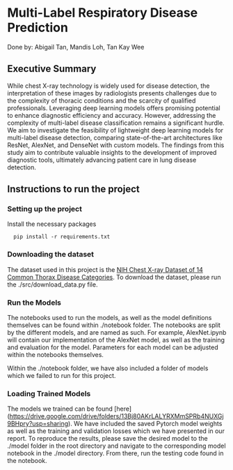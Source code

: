 # Multi-Label Respiratory Disease Prediction      
Done by: Abigail Tan, Mandis Loh, Tan Kay Wee      

## Executive Summary     
While chest X-ray technology is widely used for disease detection, the interpretation of these images by radiologists presents challenges due to the complexity of thoracic conditions and the scarcity of qualified professionals. Leveraging deep learning models offers promising potential to enhance diagnostic efficiency and accuracy. However, addressing the complexity of multi-label disease classification remains a significant hurdle. We aim to investigate the feasibility of lightweight deep learning models for multi-label disease detection, comparing state-of-the-art architectures like ResNet, AlexNet, and DenseNet with custom models. The findings from this study aim to contribute valuable insights to the development of improved diagnostic tools, ultimately advancing patient care in lung disease detection.     

## Instructions to run the project      
### Setting up the project        
Install the necessary packages    

```
  pip install -r requirements.txt       
```

### Downloading the dataset
The dataset used in this project is the [NIH Chest X-ray Dataset of 14 Common Thorax Disease Categories](https://nihcc.app.box.com/v/ChestXray-NIHCC/folder/36938765345). To download the dataset, please run the ./src/download_data.py file. 

### Run the Models
The notebooks used to run the models, as well as the model definitions themselves can be found within ./notebook folder. The notebooks are split by the different models, and are named as such. For example, AlexNet.ipynb will contain our implementation of the AlexNet model, as well as the training and evaluation for the model. Parameters for each model can be adjusted within the notebooks themselves.          

Within the ./notebook folder, we have also included a folder of models which we failed to run for this project.       

### Loading Trained Models       
The models we trained can be found [here] (https://drive.google.com/drive/folders/13Bj80AKrLALYRXMmSPRb4NUXGj9BHpry?usp=sharing). We have included the saved Pytorch model weights as well as the training and validation losses which we have presented in our report. To reproduce the results, please save the desired model to the ./model folder in the root directory and navigate to the corresponding model notebook in the ./model directory. From there, run the testing code found in the notebook.       

